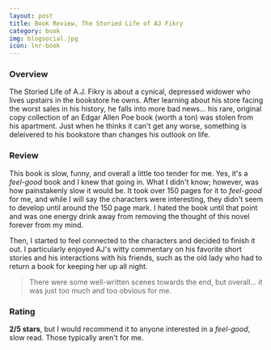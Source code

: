 ```yaml
---
layout: post
title: Book Review, The Storied Life of AJ Fikry
category: book
img: blogsocial.jpg
icon: lnr-book
---
```


### Overview
The Storied Life of A.J. Fikry is about a cynical, depressed widower who lives upstairs in the bookstore he owns. After learning about his store facing the worst sales in his history, he falls into more bad news... his rare, original copy collection of an Edgar Allen Poe book (worth a ton) was stolen from his apartment. Just when he thinks it can't get any worse, something is deleivered to his bookstore than changes his outlook on life.

### Review
This book is slow, funny, and overall a little too tender for me. Yes, it's a *feel-good* book and I knew that going in. What I didn't know; however, was how painstakenly slow it would be. It took over 150 pages for it to *feel-good* for me, and while I will say the characters were interesting, they didn't seem to develop until around the 150 page mark. I hated the book until that point and was one energy drink away from removing the thought of this novel forever from my mind.

Then, I started to feel connected to the characters and decided to finish it out. I particularly enjoyed AJ's witty commentary on his favorite short stories and his interactions with his friends, such as the old lady who had to return a book for keeping her up all night. 

> There were some well-written scenes towards the end, but overall... it was just too much and too obvious for me.

### Rating
**2/5 stars**, but I would recommend it to anyone interested in a *feel-good*, slow read. Those typically aren't for me.
